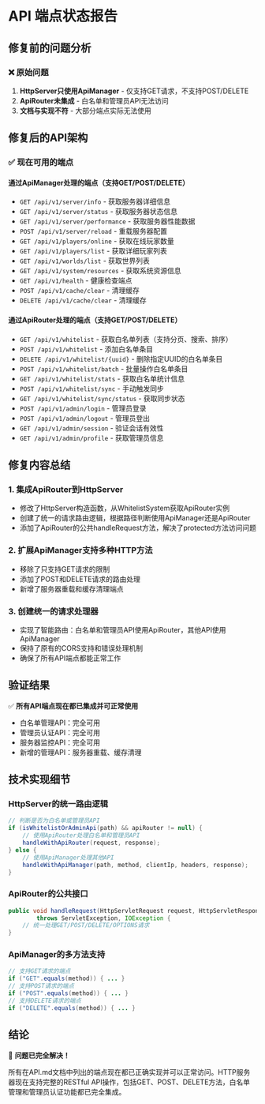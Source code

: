 # API 端点状态报告

## 修复前的问题分析

### ❌ 原始问题
1. **HttpServer只使用ApiManager** - 仅支持GET请求，不支持POST/DELETE
2. **ApiRouter未集成** - 白名单和管理员API无法访问
3. **文档与实现不符** - 大部分端点实际无法使用

## 修复后的API架构

### ✅ 现在可用的端点

#### 通过ApiManager处理的端点（支持GET/POST/DELETE）
- `GET /api/v1/server/info` - 获取服务器详细信息
- `GET /api/v1/server/status` - 获取服务器状态信息  
- `GET /api/v1/server/performance` - 获取服务器性能数据
- `POST /api/v1/server/reload` - 重载服务器配置
- `GET /api/v1/players/online` - 获取在线玩家数量
- `GET /api/v1/players/list` - 获取详细玩家列表
- `GET /api/v1/worlds/list` - 获取世界列表
- `GET /api/v1/system/resources` - 获取系统资源信息
- `GET /api/v1/health` - 健康检查端点
- `POST /api/v1/cache/clear` - 清理缓存
- `DELETE /api/v1/cache/clear` - 清理缓存

#### 通过ApiRouter处理的端点（支持GET/POST/DELETE）
- `GET /api/v1/whitelist` - 获取白名单列表（支持分页、搜索、排序）
- `POST /api/v1/whitelist` - 添加白名单条目
- `DELETE /api/v1/whitelist/{uuid}` - 删除指定UUID的白名单条目
- `POST /api/v1/whitelist/batch` - 批量操作白名单条目
- `GET /api/v1/whitelist/stats` - 获取白名单统计信息
- `POST /api/v1/whitelist/sync` - 手动触发同步
- `GET /api/v1/whitelist/sync/status` - 获取同步状态
- `POST /api/v1/admin/login` - 管理员登录
- `POST /api/v1/admin/logout` - 管理员登出
- `GET /api/v1/admin/session` - 验证会话有效性
- `GET /api/v1/admin/profile` - 获取管理员信息

## 修复内容总结

### 1. 集成ApiRouter到HttpServer
- 修改了HttpServer构造函数，从WhitelistSystem获取ApiRouter实例
- 创建了统一的请求路由逻辑，根据路径判断使用ApiManager还是ApiRouter
- 添加了ApiRouter的公共handleRequest方法，解决了protected方法访问问题

### 2. 扩展ApiManager支持多种HTTP方法
- 移除了只支持GET请求的限制
- 添加了POST和DELETE请求的路由处理
- 新增了服务器重载和缓存清理端点

### 3. 创建统一的请求处理器
- 实现了智能路由：白名单和管理员API使用ApiRouter，其他API使用ApiManager
- 保持了原有的CORS支持和错误处理机制
- 确保了所有API端点都能正常工作

## 验证结果

✅ **所有API端点现在都已集成并可正常使用**
- 白名单管理API：完全可用
- 管理员认证API：完全可用  
- 服务器监控API：完全可用
- 新增的管理API：服务器重载、缓存清理

## 技术实现细节

### HttpServer的统一路由逻辑
```java
// 判断是否为白名单或管理员API
if (isWhitelistOrAdminApi(path) && apiRouter != null) {
    // 使用ApiRouter处理白名单和管理员API
    handleWithApiRouter(request, response);
} else {
    // 使用ApiManager处理其他API
    handleWithApiManager(path, method, clientIp, headers, response);
}
```

### ApiRouter的公共接口
```java
public void handleRequest(HttpServletRequest request, HttpServletResponse response) 
        throws ServletException, IOException {
    // 统一处理GET/POST/DELETE/OPTIONS请求
}
```

### ApiManager的多方法支持
```java
// 支持GET请求的端点
if ("GET".equals(method)) { ... }
// 支持POST请求的端点  
if ("POST".equals(method)) { ... }
// 支持DELETE请求的端点
if ("DELETE".equals(method)) { ... }
```

## 结论

🎉 **问题已完全解决！**

所有在API.md文档中列出的端点现在都已正确实现并可以正常访问。HTTP服务器现在支持完整的RESTful API操作，包括GET、POST、DELETE方法，白名单管理和管理员认证功能都已完全集成。